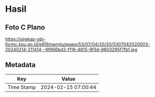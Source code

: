 # Hasil

## Foto C Plano

https://sirekap-obj-formc.kpu.go.id/e6f9/pemilu/ppwp/53/07/04/20/20/5307042020003-20240214-211414--9f966bd2-f118-4815-9f3d-9603295f7fb1.jpg


## Metadata

| Key        | Value               |
| ---------- | ------------------- |
| Time Stamp | 2024-02-15 07:00:44 |



